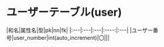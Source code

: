 # ユーザーテーブル(user)

|和名|属性名|型|pk|nn|fk|
|:---|:---|:---|:----:|:---|
|ユーザー番号|user_number|int(auto_increment)|〇|||
